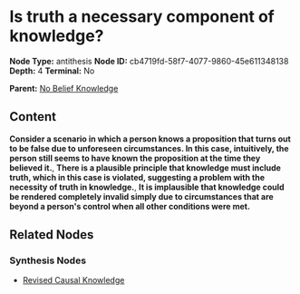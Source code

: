 # Is truth a necessary component of knowledge?

**Node Type:** antithesis
**Node ID:** cb4719fd-58f7-4077-9860-45e611348138
**Depth:** 4
**Terminal:** No

**Parent:** [No Belief Knowledge](no-belief-knowledge-synthesis-7d1351df-0eac-461c-bfef-a6a3eb65f194.md)

## Content

**Consider a scenario in which a person knows a proposition that turns out to be false due to unforeseen circumstances. In this case, intuitively, the person still seems to have known the proposition at the time they believed it.**, **There is a plausible principle that knowledge must include truth, which in this case is violated, suggesting a problem with the necessity of truth in knowledge.**, **It is implausible that knowledge could be rendered completely invalid simply due to circumstances that are beyond a person's control when all other conditions were met.**

## Related Nodes

### Synthesis Nodes

- [Revised Causal Knowledge](revised-causal-knowledge-synthesis-2fac1806-7f16-4d2a-b1e0-135fc0f5ca85.md)
